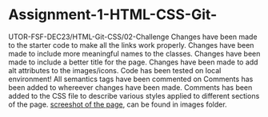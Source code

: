 # Assignment-1-HTML-CSS-Git-
UTOR-FSF-DEC23/HTML-Git-CSS/02-Challenge 
Changes have been made to the starter code to make all the links work properly.
Changes have been made to include more meaningful names to the classes.
Changes have been made to include a better title for the page.
Changes have been made to add alt attributes to the images/icons.
Code has been tested on local environment!
All semantics tags have been commented on
Comments has been added to whereever changes have been made.
Comments has been added to the CSS file to describe various styles applied to different sections of the page. 
[screeshot of the page](Horiseon.png), can be found in images folder. 